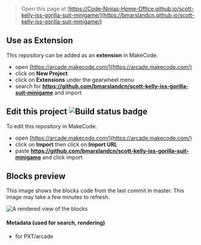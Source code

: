  


> Open this page at [https://Code-Ninjas-Home-Office.github.io/scott-kelly-iss-gorilla-suit-minigame/](https://bmarslandcn.github.io/scott-kelly-iss-gorilla-suit-minigame/)

## Use as Extension

This repository can be added as an **extension** in MakeCode.

* open [https://arcade.makecode.com/](https://arcade.makecode.com/)
* click on **New Project**
* click on **Extensions** under the gearwheel menu
* search for **https://github.com/bmarslandcn/scott-kelly-iss-gorilla-suit-minigame** and import

## Edit this project ![Build status badge](https://github.com/Code-Ninjas-Home-Office/scott-kelly-iss-gorilla-suit-minigame/workflows/MakeCode/badge.svg)

To edit this repository in MakeCode.

* open [https://arcade.makecode.com/](https://arcade.makecode.com/)
* click on **Import** then click on **Import URL**
* paste **https://github.com/bmarslandcn/scott-kelly-iss-gorilla-suit-minigame** and click import

## Blocks preview

This image shows the blocks code from the last commit in master.
This image may take a few minutes to refresh.

![A rendered view of the blocks](https://github.com/Code-Ninjas-Home-Office/scott-kelly-iss-gorilla-suit-minigame/raw/master/.github/makecode/blocks.png)

#### Metadata (used for search, rendering)

* for PXT/arcade
<script src="https://makecode.com/gh-pages-embed.js"></script><script>makeCodeRender("{{ site.makecode.home_url }}", "{{ site.github.owner_name }}/{{ site.github.repository_name }}");</script>
